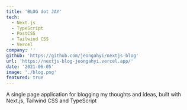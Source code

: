 ```yaml
---
title: 'BLOG dot JAY'
tech:
  - Next.js
  - TypeScript
  - PostCSS
  - Tailwind CSS
  - Vercel
company: ''
github: 'https://github.com/jeongahyi/nextjs-blog'
url: 'https://nextjs-blog-jeongahyi.vercel.app/'
date: '2021-06-05'
image: './blog.png'
featured: true
---
```


A single page application for blogging my thoughts and ideas, built with Next.js, Tailwind CSS and TypeScript